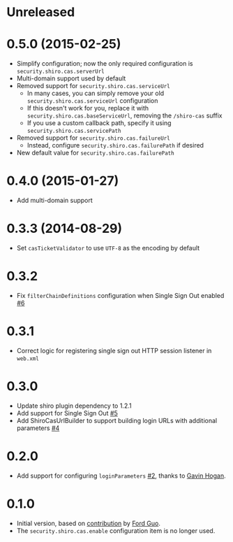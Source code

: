 # Unreleased

# 0.5.0 (2015-02-25)

* Simplify configuration; now the only required configuration is `security.shiro.cas.serverUrl`
* Multi-domain support used by default
* Removed support for `security.shiro.cas.serviceUrl`
  * In many cases, you can simply remove your old `security.shiro.cas.serviceUrl` configuration
  * If this doesn't work for you, replace it with `security.shiro.cas.baseServiceUrl`, removing the `/shiro-cas` suffix
  * If you use a custom callback path, specify it using `security.shiro.cas.servicePath`
* Removed support for `security.shiro.cas.failureUrl`
  * Instead, configure `security.shiro.cas.failurePath` if desired
* New default value for `security.shiro.cas.failurePath`

# 0.4.0 (2015-01-27)

* Add multi-domain support

# 0.3.3 (2014-08-29)

* Set `casTicketValidator` to use `UTF-8` as the encoding by default

# 0.3.2

* Fix `filterChainDefinitions` configuration when Single Sign Out enabled [#6](https://github.com/commercehub-oss/grails-shiro-cas/issues/6)

# 0.3.1

* Correct logic for registering single sign out HTTP session listener in `web.xml`

# 0.3.0

* Update shiro plugin dependency to 1.2.1
* Add support for Single Sign Out [#5](https://github.com/commercehub-oss/grails-shiro-cas/issues/5)
* Add ShiroCasUrlBuilder to support building login URLs with additional parameters [#4](https://github.com/commercehub-oss/grails-shiro-cas/issues/4)

# 0.2.0

* Add support for configuring `loginParameters` [#2](https://github.com/commercehub-oss/grails-shiro-cas/issues/2), thanks to [Gavin Hogan](https://github.com/gavinhogan).

# 0.1.0

* Initial version, based on [contribution](https://github.com/pledbrook/grails-shiro/pull/10) by [Ford Guo](https://github.com/fordguo).
* The `security.shiro.cas.enable` configuration item is no longer used.
